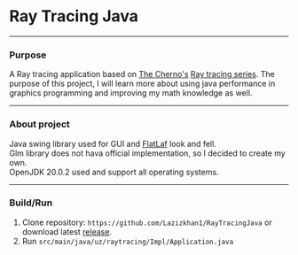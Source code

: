# Ray Tracing Java
___
### Purpose
A Ray tracing application based on [The Cherno's](https://github.com/TheCherno) [Ray tracing series](https://www.youtube.com/playlist?list=PLlrATfBNZ98edc5GshdBtREv5asFW3yXl). 
The purpose of this project, I will learn more about using java performance in graphics programming and improving my math knowledge as well.
___

### About project
Java swing library used for GUI and [FlatLaf](https://www.formdev.com/flatlaf/) look and fell. <br/>
Glm library does not hava official implementation, so I decided to create my own. <br/>
OpenJDK 20.0.2 used and support all operating systems.

___

### Build/Run
1. Clone repository: `https://github.com/Lazizkhan1/RayTracingJava` or download latest [release](https://github.com/Lazizkhan1/RayTracingJava/releases).
2. Run `src/main/java/uz/raytracing/Impl/Application.java`
